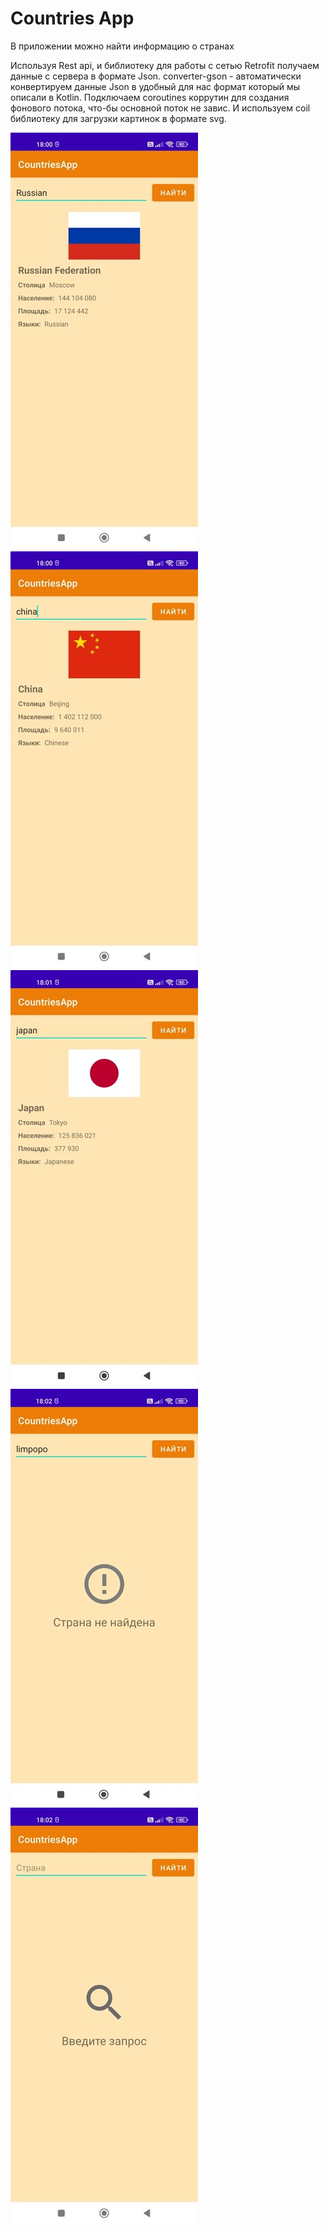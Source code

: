 # Countries App

В приложении можно найти информацию о странах

Используя Rest api, и библиотеку для работы с сетью Retrofit получаем данные с сервера в формате Json.
converter-gson - автоматически конвертируем данные Json в удобный для нас формат который мы описали в Kotlin.
Подключаем coroutines коррутин для создания фонового потока, что-бы основной поток не завис.
И используем coil библиотеку для загрузки картинок в формате svg.

![](app/src/main/res/drawable-v24/screenshot.jpg)
![](app/src/main/res/drawable-v24/screenshot2.jpg)
![](app/src/main/res/drawable-v24/screenshot3.jpg)
![](app/src/main/res/drawable-v24/screenshot4.jpg)
![](app/src/main/res/drawable-v24/screenshot5.jpg)